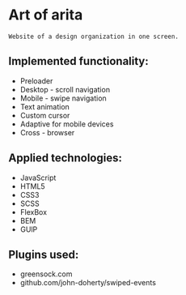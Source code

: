 # Art of arita
```
Website of a design organization in one screen.
```
## Implemented functionality:
- Preloader
- Desktop - scroll navigation
- Mobile - swipe navigation
- Text animation
- Custom cursor
- Adaptive for mobile devices
- Cross - browser
## Applied technologies:
- JavaScript
- HTML5
- CSS3
- SCSS
- FlexBox
- BEM
- GUlP
## Plugins used:
- greensock.com
- github.com/john-doherty/swiped-events
